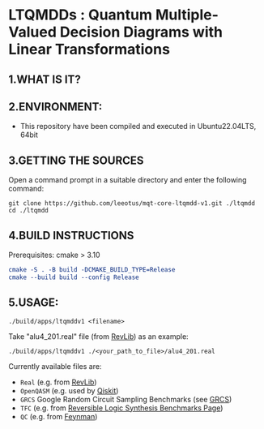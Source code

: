 # LTQMDDs : Quantum Multiple-Valued Decision Diagrams with Linear Transformations

## 1.WHAT IS IT?



## 2.ENVIRONMENT:

- This repository have been compiled and executed in Ubuntu22.04LTS, 64bit



## 3.GETTING THE SOURCES

Open a command prompt in a suitable directory and enter the following command:

```shell
git clone https://github.com/leeotus/mqt-core-ltqmdd-v1.git ./ltqmdd
cd ./ltqmdd
```



## 4.BUILD INSTRUCTIONS

Prerequisites: cmake > 3.10

```cmake
cmake -S . -B build -DCMAKE_BUILD_TYPE=Release
cmake --build build --config Release
```



## 5.USAGE:

```shell
./build/apps/ltqmddv1 <filename>
```

Take "alu4_201.real" file (from [RevLib](http://revlib.org/)) as an example:

```shell
./build/apps/ltqmddv1 ./<your_path_to_file>/alu4_201.real
```

Currently available files are:

- `Real` (e.g. from [RevLib](http://revlib.org))
- `OpenQASM` (e.g. used by [Qiskit](https://github.com/Qiskit/qiskit))
- `GRCS` Google Random Circuit Sampling Benchmarks (see [GRCS](https://github.com/sboixo/GRCS))
- `TFC` (e.g. from [Reversible Logic Synthesis Benchmarks Page](http://webhome.cs.uvic.ca/~dmaslov/mach-read.html))
- `QC` (e.g. from [Feynman](https://github.com/meamy/feynman))


